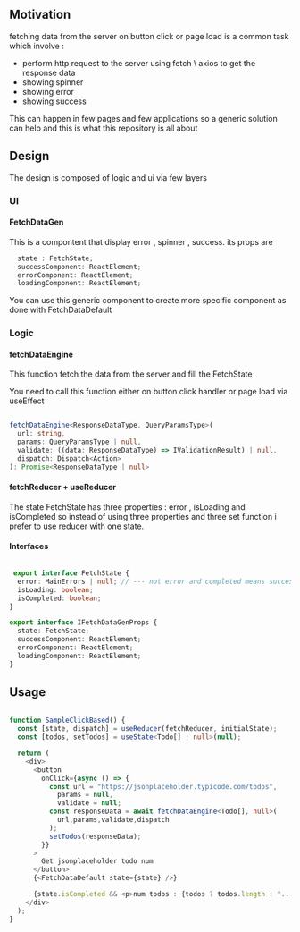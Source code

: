 <h2>Motivation</h2>
fetching data from the server on button click or page load is a common task which involve :
<ul>
<li>perform http request to the server using fetch \ axios to get the response data</li>
<li>showing spinner</li>
<li>showing error</li>
<li>showing success</li>
</ul>

<p>This can happen in few pages and few applications so a generic solution can help and this is what this repository is all about</p>

<h2>Design</h2>
The design is composed of logic and ui via few layers

<h3>UI</h3>
<h4>FetchDataGen</h4>
This is a compontent that display error , spinner , success. its props are

```ts
  state : FetchState;
  successComponent: ReactElement;
  errorComponent: ReactElement;
  loadingComponent: ReactElement;
```

You can use this generic component to create more specific component as done with FetchDataDefault

<h3>Logic</h3>
<h4>fetchDataEngine</h4>
<p>This function fetch the data from the server and fill the FetchState</p>
<p>You need to call this function either on button click handler or page load via useEffect</p>

```ts

fetchDataEngine<ResponseDataType, QueryParamsType>(
  url: string,
  params: QueryParamsType | null,
  validate: ((data: ResponseDataType) => IValidationResult) | null,
  dispatch: Dispatch<Action>
): Promise<ResponseDataType | null> 

```


<h4>fetchReducer + useReducer</h4>
The state FetchState has three properties :  error , isLoading and isCompleted so instead of using three properties and three set function i prefer to use reducer with one state. 

<h4>Interfaces</h4>

```ts

 export interface FetchState {
  error: MainErrors | null; // --- not error and completed means success
  isLoading: boolean;
  isCompleted: boolean;
}

export interface IFetchDataGenProps {
  state: FetchState;
  successComponent: ReactElement;
  errorComponent: ReactElement;
  loadingComponent: ReactElement;
}


```

<h2>Usage</h2>

```ts

function SampleClickBased() {
  const [state, dispatch] = useReducer(fetchReducer, initialState);
  const [todos, setTodos] = useState<Todo[] | null>(null);

  return (
    <div>
      <button
        onClick={async () => {
          const url = "https://jsonplaceholder.typicode.com/todos",
            params = null,
            validate = null;
          const responseData = await fetchDataEngine<Todo[], null>(
            url,params,validate,dispatch
          );
          setTodos(responseData);
        }}
      >
        Get jsonplaceholder todo num
      </button>
      {<FetchDataDefault state={state} />}

      {state.isCompleted && <p>num todos : {todos ? todos.length : "..."}</p>}
    </div>
  );
}


```
